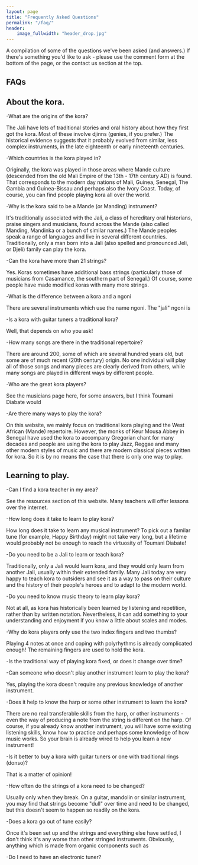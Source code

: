 ```yaml
---
layout: page
title: "Frequently Asked Questions"
permalink: "/faq/"
header:
    image_fullwidth: "header_drop.jpg"
---
```

A compilation of some of the questions we've been asked (and answers.) If there's something you'd like to ask - please use the comment form at the bottom of the page, or the contact us section at the top.

## FAQs

## About the kora.
-What are the origins of the kora?

The Jali have lots of traditional stories and oral history about how they first got the kora. Most of these involve djinns (genies, if you prefer.) The historical evidence suggests that it probably evolved from similar, less complex instruments, in the late eighteenth or early nineteenth centuries.

-Which countries is the kora played in?

Originally, the kora was played in those areas where Mande culture (descended from the old Mali Empire of the 13th - 17th century AD) is found. That corresponds to the modern day nations of Mali, Guinea, Senegal, The Gambia and Guinea-Bissau and perhaps also the Ivory Coast. Today, of course, you can find people playing kora all over the world.

-Why is the kora said to be a Mande (or Manding) instrument?

It's traditionally associated with the Jali, a class of hereditary oral historians, praise singers and musicians, found across the Mande (also called Manding, Mandinka or a bunch of similar names.) The Mande peoples speak a range of languages and live in several different countries. Traditionally, only a man born into a Jali (also spelled and pronounced Jeli, or Djeli) family can play the kora.

-Can the kora have more than 21 strings?

Yes. Koras sometimes have additional bass strings (particularly those of musicians from Casamance, the southern part of Senegal.) Of course, some people have made modified koras with many more strings.

-What is the difference between a kora and a ngoni

There are several instruments which use the name ngoni. The "jali" ngoni is

-Is a kora with guitar tuners a traditional kora?

Well, that depends on who you ask!

-How many songs are there in the traditional repertoire?

There are around 200, some of which are several hundred years old, but some are of much recent (20th century) origin. No one individual will play all of those songs and many pieces are clearly derived from others, while many songs are played in different ways by different people. 

-Who are the great kora players?

See the musicians page here, for some answers, but I think Toumani Diabate would 

-Are there many ways to play the kora?

On this website, we mainly focus on traditional kora playing and the West African (Mande) repertoire. However, the monks of Keur Mousa Abbey in Senegal have used the kora to accompany Gregorian chant for many decades and people are using the kora to play Jazz, Reggae and many other modern styles of music and there are modern classical pieces written for kora. So it is by no means the case that there is only one way to play.

## Learning to play.
-Can I find a kora teacher in my area?

See the resources section of this website. Many teachers will offer lessons over the internet.

-How long does it take to learn to play kora?

How long does it take to learn any musical instrument? To pick out a familar tune (for example, Happy Birthday) might not take very long, but a lifetime would probably not be enough to reach the virtuosity of Toumani Diabate!

-Do you need to be a Jali to learn or teach kora?

Traditionally, only a Jali would learn kora, and they would only learn from another Jali, usually within their extended family. Many Jali today are very happy to teach kora to outsiders and see it as a way to pass on their culture and the history of their people's heroes and to adapt to the modern world.

-Do you need to know music theory to learn play kora?

Not at all, as kora has historically been learned by listening and repetition, rather than by written notation. Nevertheless, it can add something to your understanding and enjoyment if you know a little about scales and modes.

-Why do kora players only use the two index fingers and two thumbs?

Playing 4 notes at once and coping with polyrhythms is already complicated enough! The remaining fingers are used to hold the kora.

-Is the traditional way of playing kora fixed, or does it change over time?



-Can someone who doesn't play another instrument learn to play the kora?

Yes, playing the kora doesn't require any previous knowledge of another instrument.

-Does it help to know the harp or some other instrument to learn the kora?

There are no real transferable skills from the harp, or other instruments - even the way of producing a note from the string is different on the harp. Of course, if you already know another instrument, you will have some existing listening skills, know how to practice and perhaps some knowledge of how music works. So your brain is already wired to help you learn a new instrument!

-Is it better to buy a kora with guitar tuners or one with traditional rings (donso)?

That is a matter of opinion!

-How often do the strings of a kora need to be changed?

Usually only when they break. On a guitar, mandolin or similar instrument, you may find that strings become "dull" over time and need to be changed, but this doesn't seem to happen so readily on the kora.

-Does a kora go out of tune easily?

Once it's been set up and the strings and everything else have settled, I don't think it's any worse than other stringed instruments. Obviously, anything which is made from organic components such as 

-Do I need to have an electronic tuner?
